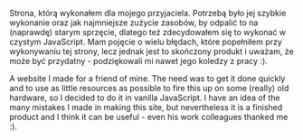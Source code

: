 Strona, którą wykonałem dla mojego przyjaciela. Potrzebą było jej szybkie wykonanie oraz jak najmniejsze zużycie zasobów, by odpalić to na (naprawdę) starym sprzęcie, dlatego też zdecydowałem się to wykonać w czystym JavaScript. Mam pojęcie o wielu błędach, które popełniłem przy wykonywaniu tej strony, lecz jednak jest to skończony produkt i uważam, że może być przydatny - podziękowali mi nawet jego koledzy z pracy :).  


A website I made for a friend of mine. The need was to get it done quickly and to use as little resources as possible to fire this up on some (really) old hardware, so I decided to do it in vanilla JavaScript. I have an idea of the many mistakes I made in making this site, but nevertheless it is a finished product and I think it can be useful - even his work colleagues thanked me :). 

